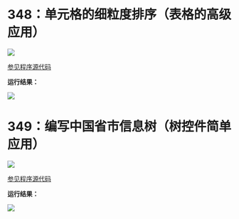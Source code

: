 # 348：单元格的细粒度排序（表格的高级应用）

<img src="http://image.renkaigis.com/keepcoding/2018022801.png">

<a href="https://github.com/renkaigis/KeepCoding/tree/master/2018/02/28" target="_blank">参见程序源代码</a>

**运行结果：**

<img src="http://image.renkaigis.com/keepcoding/2018022802.png">

# 349：编写中国省市信息树（树控件简单应用）

<img src="http://image.renkaigis.com/keepcoding/2018022803.png">

<a href="https://github.com/renkaigis/KeepCoding/tree/master/2018/02/28" target="_blank">参见程序源代码</a>

**运行结果：**

<img src="http://image.renkaigis.com/keepcoding/2018022804.png">
